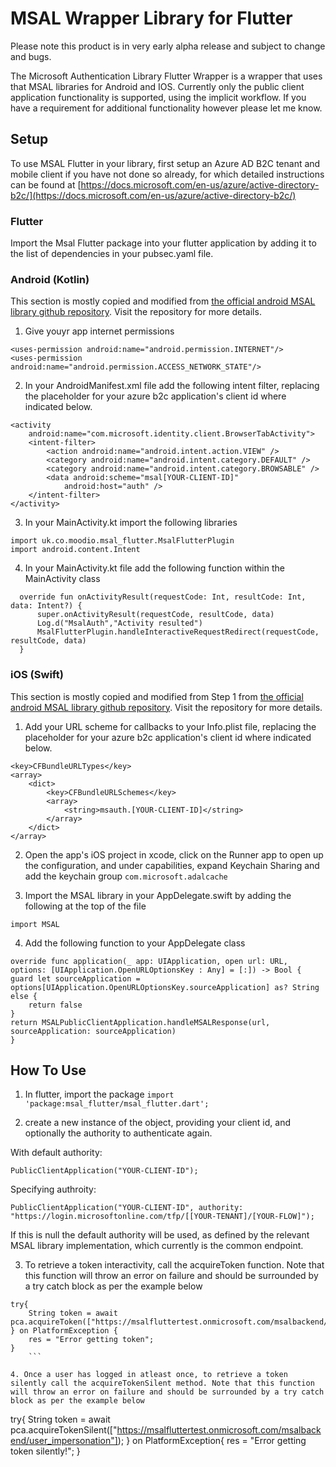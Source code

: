 # MSAL Wrapper Library for Flutter
Please note this product is in very early alpha release and subject to change and bugs.

The Microsoft Authentication Library Flutter Wrapper is a wrapper that uses that MSAL libraries for Android and IOS. Currently only the public client application functionality is supported, using the implicit workflow. 
If you have a requirement for additional functionality however please let me know.

## Setup

To use MSAL Flutter in your library, first setup an Azure AD B2C tenant and mobile client if you have not done so already, for which detailed instructions can be found at [https://docs.microsoft.com/en-us/azure/active-directory-b2c/](https://docs.microsoft.com/en-us/azure/active-directory-b2c/) 

### Flutter

Import the Msal Flutter package into your flutter application by adding it to the list of dependencies in your pubsec.yaml file.

### Android (Kotlin)

This section is mostly copied and modified from [the official android MSAL library github repository](https://github.com/AzureAD/microsoft-authentication-library-for-android). Visit the repository for more details.

1. Give youyr app internet permissions

```
<uses-permission android:name="android.permission.INTERNET"/>
<uses-permission android:name="android.permission.ACCESS_NETWORK_STATE"/>
```

2. In your AndroidManifest.xml file add the following intent filter, replacing the placeholder for your azure b2c application's client id where indicated below.

```
<activity
    android:name="com.microsoft.identity.client.BrowserTabActivity">
    <intent-filter>
        <action android:name="android.intent.action.VIEW" />
        <category android:name="android.intent.category.DEFAULT" />
        <category android:name="android.intent.category.BROWSABLE" />
        <data android:scheme="msal[YOUR-CLIENT-ID]"
            android:host="auth" />
    </intent-filter>
</activity>
```

3. In your MainActivity.kt import the following libraries

```
import uk.co.moodio.msal_flutter.MsalFlutterPlugin
import android.content.Intent
```

4. In your MainActivity.kt file add the following function within the MainActivity class
```
  override fun onActivityResult(requestCode: Int, resultCode: Int, data: Intent?) {
      super.onActivityResult(requestCode, resultCode, data)
      Log.d("MsalAuth","Activity resulted")
      MsalFlutterPlugin.handleInteractiveRequestRedirect(requestCode, resultCode, data)
  }
  ```

### iOS (Swift)
This section is mostly copied and modified from Step 1 from [the official android MSAL library github repository](https://github.com/AzureAD/microsoft-authentication-library-for-objc). Visit the repository for more details.


1. Add your URL scheme for callbacks to your Info.plist file, replacing the placeholder for your azure b2c application's client id where indicated below.

```
<key>CFBundleURLTypes</key>
<array>
    <dict>
        <key>CFBundleURLSchemes</key>
        <array>
            <string>msauth.[YOUR-CLIENT-ID]</string>
        </array>
    </dict>
</array>
```

2. Open the app's iOS project in xcode, click on the Runner app to open up the configuration, and under capabilities, expand Keychain Sharing and add the keychain group `com.microsoft.adalcache`

3. Import the MSAL library in your AppDelegate.swift by adding the following at the top of the file

`import MSAL`

4. Add the following function to your AppDelegate class

```
override func application(_ app: UIApplication, open url: URL, options: [UIApplication.OpenURLOptionsKey : Any] = [:]) -> Bool {    
guard let sourceApplication = options[UIApplication.OpenURLOptionsKey.sourceApplication] as? String else {
    return false
}  
return MSALPublicClientApplication.handleMSALResponse(url, sourceApplication: sourceApplication)
}
```

## How To Use

1. In flutter, import the package
`import 'package:msal_flutter/msal_flutter.dart';`


2. create a new instance of the object, providing your client id, and optionally the authority to authenticate again. 

With default authority:

`PublicClientApplication("YOUR-CLIENT-ID");`

Specifying authroity:

`PublicClientApplication("YOUR-CLIENT-ID", authority: "https://login.microsoftonline.com/tfp/[[YOUR-TENANT]/[YOUR-FLOW]");`

If this is null the default authority will be used, as defined by the relevant MSAL library implementation, which currently is the common endpoint.

3. To retrieve a token interactivity, call the acquireToken function. Note that this function will throw an error on failure and should be surrounded by a try catch block as per the example below

```
try{
    String token = await pca.acquireToken(["https://msalfluttertest.onmicrosoft.com/msalbackend/user_impersonation"]);
} on PlatformException {
    res = "Error getting token";
}
    ```

4. Once a user has logged in atleast once, to retrieve a token silently call the acquireTokenSilent method. Note that this function will throw an error on failure and should be surrounded by a try catch block as per the example below

```
try{
    String token = await pca.acquireTokenSilent(["https://msalfluttertest.onmicrosoft.com/msalbackend/user_impersonation"]);
} on PlatformException{
    res = "Error getting token silently!";
}
```